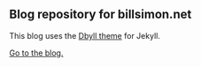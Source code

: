 Blog repository for billsimon.net
---------------------------------

This blog uses the [Dbyll theme](https://github.com/dbtek/dbyll) for Jekyll.

[Go to the blog.](http://billsimon.net)

